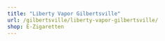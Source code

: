 ```yaml
---
title: "Liberty Vapor Gilbertsville"
url: /gilbertsville/liberty-vapor-gilbertsville/
shop: E-Zigaretten
---
```

